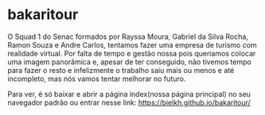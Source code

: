 # bakaritour
O Squad 1 do Senac formados por Rayssa Moura, Gabriel da Silva Rocha, Ramon Souza e Andre Carlos, tentamos fazer uma empresa de turismo com realidade virtual. Por falta de tempo e gestão nossa pois queriamos colocar uma imagem panorâmica e, apesar de ter conseguido, não tivemos tempo para fazer o resto e infelizmente o trabalho saiu mais ou menos e até incompleto, mas nós vamos tentar melhorar no futuro.

Para ver, é só baixar e abrir a página index(nossa página principal) no seu navegador padrão ou entrar nesse link: https://bielkh.github.io/bakaritour/
